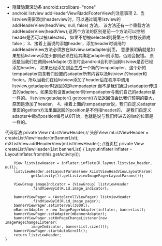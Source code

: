 - 隐藏隐藏滚动条 android:scrollbars="none"
- android listview addHeaderView和addFooterView的注意事项
2、当listview需要添加headerview时，可以通过调用listview的addHeaderView(headView, null, false) 方法，
该方法还有一个重载方法 addHeaderView(headView);这两个方法的区别是前一个方法可以控制header是否可以被selected，
如果不想被selected则将第三个参数设置成false；
3、接着上面说的添加header，添加header时调用的addHeaderView方法必须放在listview.setadapter前面，
意思很明确就是如果想给listview添加头部则必须在给其绑定adapter前添加，否则会报错。
原因是当我们在调用setAdapter方法时会android会判断当前listview是否已经添加header，
如果已经添加则会生成一个新的tempadapter，这个新的tempadapter包含我们设置的adapter所有内容以及listview
的header和footer。所以当我们在给listview添加了header后在程序中调用listview.getadapter时返回的是tempadapter
而不是我们通过setadapter传进去的adapter。如果没有设置adapter则tempadapter与我们自己的adapter是一样的。
listview.getadapter().getcount()方法返回值会比我们预期的要大，原因是添加了header。
4、接着上面的tempadapter说，我们自定义adapter里面的getitem方法里面返回的position是不包括header的，
是我们自定义adapter中数据position编号从0开始，也就是说与我们传进去的list的位置是一样的。

代码写法
private View mListViewHeader;// 头部View 
			mListViewHeader = createListViewHeader(mBannerList);
			mXListView.addHeaderView(mListViewHeader);
//首页栏
private View createListViewHeader(List<NewsBanner> bannerList) {
		LayoutInflater inflater = LayoutInflater.from(this.getActivity());

		View listviewHeader = inflater.inflate(R.layout.listview_header, null);
		listviewHeader.setLayoutParams(new XListViewHeadViewLayoutParam(
				getActivity()).getListviewImagePagerLayoutParams());

		ViewGroup imageIndicator = (ViewGroup) listviewHeader
				.findViewById(R.id.image_indicator);

		bannerViewPager = (AutoScrollViewPager) listviewHeader
				.findViewById(R.id.image_pager);
		bannerViewPager.setInterval(3000l);
		mBannerAdapter = new ImagePagerAdapter(inflater, bannerList);
		bannerViewPager.setAdapter(mBannerAdapter);
		bannerViewPager.setOnPageChangeListener(new ImagePageChangeListener(
				imageIndicator, bannerList.size()));
		bannerViewPager.startAutoScroll();
		return listviewHeader;
	}
